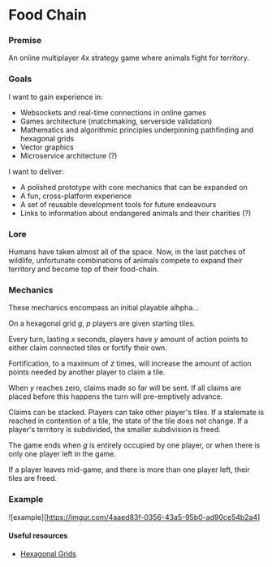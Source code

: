 # Food Chain

### Premise
An online multiplayer 4x strategy game where animals fight for territory.

### Goals
I want to gain experience in:

- Websockets and real-time connections in online games
- Games architecture (matchmaking, serverside validation)
- Mathematics and algorithmic principles underpinning pathfinding and hexagonal grids
- Vector graphics
- Microservice architecture (?)

I want to deliver:

- A polished prototype with core mechanics that can be expanded on
- A fun, cross-platform experience
- A set of reusable development tools for future endeavours
- Links to information about endangered animals and their charities (?)

### Lore
Humans have taken almost all of the space. Now, in the last patches of wildlife, unfortunate combinations of animals compete to expand their territory and become top of their food-chain.

### Mechanics
These mechanics encompass an initial playable alhpha...

On a hexagonal grid *g*, *p* players are given starting tiles.

Every turn, lasting *x* seconds, players have *y* amount of action points to either claim connected tiles or fortify their own.

Fortification, to a maximum of *z* times, will increase the amount of action points needed by another player to claim a tile.

When *y* reaches zero, claims made so far will be sent. If all claims are placed before this happens the turn will pre-emptively advance.

Claims can be stacked. Players can take other player's tiles. If a stalemate is reached in contention of a tile, the state of the tile does not change. If a player's territory is subdivided, the smaller subdivision is freed.

The game ends when *g* is entirely occupied by one player, or when there is only one player left in the game.

If a player leaves mid-game, and there is more than one player left, their tiles are freed.

### Example

![example][https://imgur.com/4aaed83f-0356-43a5-95b0-ad90ce54b2a4]

#### Useful resources

- [Hexagonal Grids](http://www.redblobgames.com/grids/hexagons/)